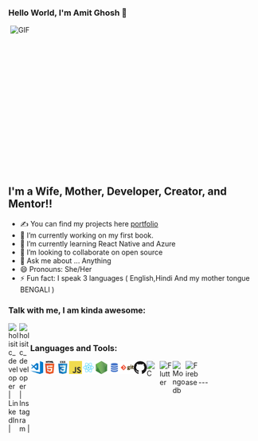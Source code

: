 ### Hello World, I'm Amit Ghosh  👋

 <img align="right" alt="GIF" src="https://github.com/arsentieva/arsentieva/blob/main/code.gif?raw=true" width="500" height="320" />


## I'm a Wife, Mother, Developer, Creator, and Mentor!!
- ✍ You can find my projects here [portfolio]
- 🔭 I’m currently working on my first book.
- 🌱 I’m currently learning React Native and Azure
- 👯 I’m looking to collaborate on open source
- 💬 Ask me about ... Anything
- 😄 Pronouns: She/Her
- ⚡ Fun fact: I speak 3 languages ( English,Hindi And my mother tongue BENGALI )


### Talk with me, I am kinda awesome:
[<img align="left" alt="holisitc_developer | LinkedIn | " width="22px" src="https://cdn.jsdelivr.net/npm/simple-icons@v3/icons/linkedin.svg" />][linkedin]

[<img align="left" alt="holisitc_developer | Instagram | " width="22px" src="https://cdn.jsdelivr.net/npm/simple-icons@3.13.0/icons/instagram.svg" />][instagram]
<br />

### Languages and Tools:

<img align="left" alt="Visual Studio Code" width="26px" src="https://raw.githubusercontent.com/github/explore/80688e429a7d4ef2fca1e82350fe8e3517d3494d/topics/visual-studio-code/visual-studio-code.png" />
<img align="left" alt="HTML5" width="26px" src="https://raw.githubusercontent.com/github/explore/80688e429a7d4ef2fca1e82350fe8e3517d3494d/topics/html/html.png" />
<img align="left" alt="CSS3" width="26px" src="https://raw.githubusercontent.com/github/explore/80688e429a7d4ef2fca1e82350fe8e3517d3494d/topics/css/css.png" />
<img align="left" alt="JavaScript" width="26px" src="https://raw.githubusercontent.com/github/explore/80688e429a7d4ef2fca1e82350fe8e3517d3494d/topics/javascript/javascript.png" />
<img align="left" alt="React" width="26px" src="https://raw.githubusercontent.com/github/explore/80688e429a7d4ef2fca1e82350fe8e3517d3494d/topics/react/react.png" />
<img align="left" alt="Node.js" width="26px" src="https://raw.githubusercontent.com/github/explore/80688e429a7d4ef2fca1e82350fe8e3517d3494d/topics/nodejs/nodejs.png" />
<img align="left" alt="SQL" width="26px" src="https://raw.githubusercontent.com/github/explore/80688e429a7d4ef2fca1e82350fe8e3517d3494d/topics/sql/sql.png" />
<img align="left" alt="Git" width="26px" src="https://raw.githubusercontent.com/github/explore/80688e429a7d4ef2fca1e82350fe8e3517d3494d/topics/git/git.png" />
<img align="left" alt="GitHub" width="26px" src="https://raw.githubusercontent.com/github/explore/78df643247d429f6cc873026c0622819ad797942/topics/github/github.png" />
<img align="left" alt="C" width="26px" src="https://cdn.jsdelivr.net/npm/simple-icons@3.13.0/icons/c.svg" />
<img align="left" alt="Flutter" width="26px" src="https://cdn.jsdelivr.net/npm/simple-icons@3.13.0/icons/flutter.svg" />
<img align="left" alt="Mongodb" width="26px" src="https://cdn.jsdelivr.net/npm/simple-icons@3.13.0/icons/mongodb.svg" />
<img align="left" alt="Firebase" width="26px" src="https://cdn.jsdelivr.net/npm/simple-icons@3.13.0/icons/firebase.svg" />

<br />
<br />
---

<!-- <details>
  <summary>:zap: GitHub Stats</summary>

  <img align="left" alt="Amit's GitHub Stats" src="https://github-readme-stats.vercel.app/api?username=arsentieva&show_icons=true&hide_border=true" />

</details>

<details>
  <summary>:zap: Most Used Languages</summary>

<img align="left" alt="Amit's GitHub Top Languages" src="https://github-readme-stats.vercel.app/api/top-langs/?username=arsentieva" />

</details> -->

[website]: https://profile-amit-ghosh.000webhostapp.com/
[instagram]: https://www.instagram.com/_______amit________ok/
[linkedin]: https://www.linkedin.com/in/amit-ghosh-4626b21b1/
[portfolio]: https://profile-amit-ghosh.000webhostapp.com/
